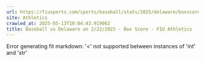 ```yaml
---
url: https://fiusports.com/sports/baseball/stats/2025/delaware/boxscore/12729
site: Athletics
crawled_at: 2025-05-13T10:04:43.919062
title: Baseball vs Delaware on 2/22/2025 - Box Score - FIU Athletics
---
```


Error generating fit markdown: '<' not supported between instances of 'int' and 'str'